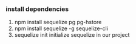 ### install dependencies

1. npm install sequelize pg pg-hstore
2. npm install sequelize -g sequelize-cli
3. sequelize init initialize sequelize in our project
